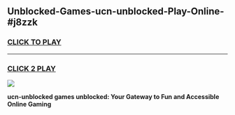 
## Unblocked-Games-ucn-unblocked-Play-Online-#j8zzk
<h3>
<a href="https://premium.freeplayer.one?title=ucn-unblocked&ref=27F">CLICK TO PLAY</a></h3>
<hr>

<h3>
<a href="https://premium.freeplayer.one?title=ucn-unblocked&ref=27F">CLICK 2 PLAY</a>
  
</h3>

<a href="https://premium.freeplayer.one?title=ucn-unblocked&ref=27F"><img src="https://clearcache.store/games.png"></a>


**ucn-unblocked games unblocked: Your Gateway to Fun and Accessible Online Gaming**
